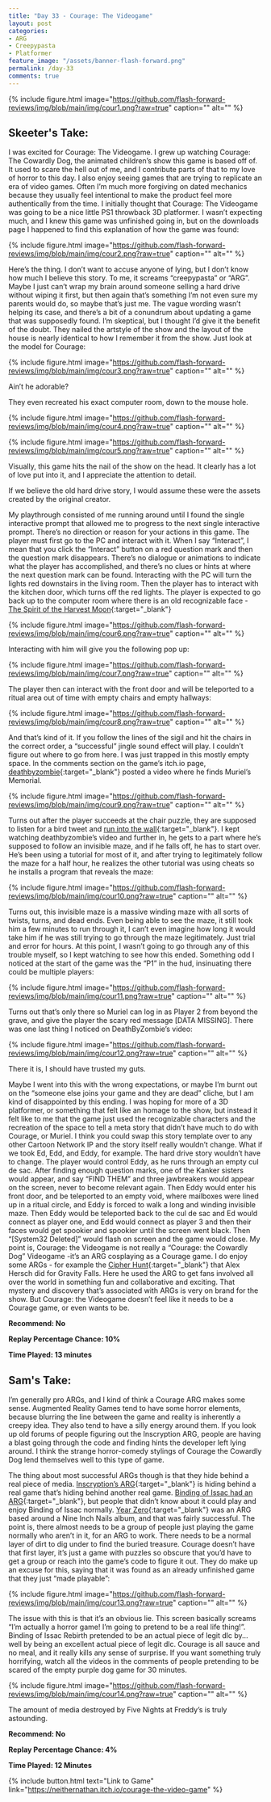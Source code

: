 ```yaml
---
title: "Day 33 - Courage: The Videogame"
layout: post
categories:
- ARG
- Creepypasta
- Platformer
feature_image: "/assets/banner-flash-forward.png"
permalink: /day-33
comments: true
---
```


{% include figure.html image="https://github.com/flash-forward-reviews/img/blob/main/img/cour1.png?raw=true" caption="" alt="" %}

## Skeeter's Take:

I was excited for Courage: The Videogame. 
I grew up watching Courage: The Cowardly Dog, the animated children’s show this game is based off of. It used to scare the hell out of me, and I contribute parts of that to my love of horror to this day. 
I also enjoy seeing games that are trying to replicate an era of video games. Often I’m much more forgiving on dated mechanics because they usually feel intentional to make the product feel more authentically from the time. 
I initially thought that Courage: The Videogame was going to be a nice little PS1 throwback 3D platformer. I wasn’t expecting much, and I knew this game was unfinished going in, but on the downloads page I happened to find this explanation of how the game was found: 

{% include figure.html image="https://github.com/flash-forward-reviews/img/blob/main/img/cour2.png?raw=true" caption="" alt="" %}

Here’s the thing. I don’t want to accuse anyone of lying, but I don’t know how much I believe this story. To me, it screams “creepypasta” or “ARG”. Maybe I just can’t wrap my brain around someone selling a hard drive without wiping it first, but then again that’s something I’m not even sure my parents would do, so maybe that’s just me. The vague wording wasn’t helping its case, and there’s a bit of a conundrum about updating a game that was supposedly found. 
I’m skeptical, but I thought I’d give it the benefit of the doubt. 
They nailed the artstyle of the show and the layout of the house is nearly identical to how I remember it from the show. Just look at the model for Courage:

{% include figure.html image="https://github.com/flash-forward-reviews/img/blob/main/img/cour3.png?raw=true" caption="" alt="" %}

Ain’t he adorable?  

They even recreated his exact computer room, down to the mouse hole. 

{% include figure.html image="https://github.com/flash-forward-reviews/img/blob/main/img/cour4.png?raw=true" caption="" alt="" %}

{% include figure.html image="https://github.com/flash-forward-reviews/img/blob/main/img/cour5.png?raw=true" caption="" alt="" %}

Visually, this game hits the nail of the show on the head. It clearly has a lot of love put into it, and I appreciate the attention to detail. 

If we believe the old hard drive story, I would assume these were the assets created by the original creator.

My playthrough consisted of me running around until I found the single interactive prompt  that allowed me to progress to the next single interactive prompt. There’s no direction or reason for your actions in this game. The player must first go to the PC and interact with it. When I say “Interact”, I mean that you click the “Interact” button on a red question mark and then the question mark disappears. There’s no dialogue or animations to indicate what the player has accomplished, and there’s no clues or hints at where the next question mark can be found. 
Interacting with the PC will turn the lights red downstairs in the living room. Then the player has to interact with the kitchen door, which turns off the red lights. The player is expected to go back up to the computer room where there is an old recognizable face - [The Spirit of the Harvest Moon](https://www.youtube.com/watch?v=_9QdUSCBB_U){:target="_blank"}

{% include figure.html image="https://github.com/flash-forward-reviews/img/blob/main/img/cour6.png?raw=true" caption="" alt="" %}

Interacting with him will give you the following pop up: 

{% include figure.html image="https://github.com/flash-forward-reviews/img/blob/main/img/cour7.png?raw=true" caption="" alt="" %}

The player then can interact with the front door and will be teleported to a ritual area out of time with empty chairs and empty hallways:

{% include figure.html image="https://github.com/flash-forward-reviews/img/blob/main/img/cour8.png?raw=true" caption="" alt="" %}

And that’s kind of it. If you follow the lines of the sigil and hit the chairs in the correct order, a “successful” jingle sound effect will play. 
I couldn’t figure out where to go from here. I was just trapped in this mostly empty space. 
In the comments section on the game’s itch.io page, [deathbyzombie](https://www.youtube.com/@DeathByZombieGames){:target="_blank"} posted a video where he finds Muriel’s Memorial. 

{% include figure.html image="https://github.com/flash-forward-reviews/img/blob/main/img/cour9.png?raw=true" caption="" alt="" %}

Turns out after the player succeeds at the chair puzzle, they are supposed to listen for a bird tweet and [run into the wall](https://www.youtube.com/watch?v=Kn-aHjCKL4w&t=471s){:target="_blank"}. I kept watching deathbyzombie’s video and further in, he gets to a part where he’s supposed to follow an invisible maze, and if he falls off, he has to start over. He’s been using a tutorial for most of it, and after trying to legitimately follow the maze for a half hour, he realizes the other tutorial was using cheats so he installs a program that reveals the maze:

{% include figure.html image="https://github.com/flash-forward-reviews/img/blob/main/img/cour10.png?raw=true" caption="" alt="" %}

Turns out, this invisible maze is a massive winding maze with all sorts of twists, turns, and dead ends.
Even being able to see the maze, it still took him a few minutes to run through it, I can’t even imagine how long it would take him if he was still trying to go through the maze legitimately. Just trial and error for hours. 
At this point, I wasn’t going to go through any of this trouble myself, so I kept watching to see how this ended. 
Something odd I noticed at the start of the game was the “P1” in the hud, insinuating there could be multiple players:

{% include figure.html image="https://github.com/flash-forward-reviews/img/blob/main/img/cour11.png?raw=true" caption="" alt="" %}

Turns out that’s only there so Muriel can log in as Player 2 from beyond the grave, and give the player the scary red message [DATA MISSING].
There was one last thing I noticed on DeathByZombie’s video: 

{% include figure.html image="https://github.com/flash-forward-reviews/img/blob/main/img/cour12.png?raw=true" caption="" alt="" %}

There it is, I should have trusted my guts. 

Maybe I went into this with the wrong expectations, or maybe I’m burnt out on the “someone else joins your game and they are dead” cliche, but I am kind of disappointed by this ending. I was hoping for more of a 3D platformer, or something that felt like an homage to the show, but instead it felt like to me that the game just used the recognizable characters and the recreation of the space to tell a meta story that didn’t have much to do with Courage, or Muriel. 
I think you could swap this story template over to any other Cartoon Network IP and the story itself really wouldn’t change. 
What if we took Ed, Edd, and Eddy, for example. 
The hard drive story wouldn’t have to change. 
The player would control Eddy, as he runs through an empty cul de sac. After finding enough question marks, one of the Kanker sisters would appear, and say “FIND THEM” and three jawbreakers would appear on the screen, never to become relevant again. Then Eddy would enter his front door, and be teleported to an empty void, where mailboxes were lined up in a ritual circle, and Eddy is forced to walk a long and winding invisible maze. Then Eddy would be teleported back to the cul de sac and Ed would connect as player one, and Edd would connect as player 3 and then their faces would get spookier and spookier until the screen went black. Then “[System32 Deleted]” would flash on screen and the game would close. 
My point is, Courage: the Videogame is not really a “Courage: the Cowardly Dog” Videogame -it’s an ARG cosplaying as a Courage game. 
I do enjoy some ARGs - for example the [Cipher Hunt](https://en.wikipedia.org/wiki/Cipher_Hunt){:target="_blank"} that Alex Hersch did for Gravity Falls. Here he used the ARG to get fans involved all over the world in something fun and collaborative and exciting. That mystery and discovery that’s associated with ARGs is very on brand for the show. But Courage: the Videogame doesn’t feel like it needs to be a Courage game, or even wants to be.

**Recommend: No**

**Replay Percentage Chance: 10%**

**Time Played: 13 minutes**

## Sam's Take:

I’m generally pro ARGs, and I kind of think a Courage ARG makes some sense. Augmented Reality Games tend to have some horror elements, because blurring the line between the game and reality is inherently a creepy idea. They also tend to have a silly energy around them. If you look up old forums of people figuring out the Inscryption ARG, people are having a blast going through the code and finding hints the developer left lying around. I think the strange horror-comedy stylings of Courage the Cowardly Dog lend themselves well to this type of game.  

The thing about most successful ARGs though is that they hide behind a real piece of media. [Inscryption’s ARG](https://docs.google.com/document/d/1O5R23P03Kn79gBLANXiR97yFaTisA7LwT17SApuKd64/edit#heading=h.rqas35sjn5p8t){:target="_blank"} is hiding behind a real game that’s hiding behind another real game. [Binding of Issac had an ARG](https://www.reddit.com/r/bindingofisaac/comments/3ss8oo/the_afterbirth_arg_a_stepbystep_summary/){:target="_blank"}, but people that didn’t know about it could play and enjoy Binding of Issac normally. [Year Zero](https://en.wikipedia.org/wiki/Campaign_timeline_of_Year_Zero){:target="_blank"} was an ARG based around a Nine Inch Nails album, and that was fairly successful. The point is, there almost needs to be a group of people just playing the game normally who aren’t in it, for an ARG to work. There needs to be a normal layer of dirt to dig under to find the buried treasure. Courage doesn’t have that first layer, it’s just a game with puzzles so obscure that you’d have to get a group or reach into the game’s code to figure it out. They do make up an excuse for this, saying that it was found as an already unfinished game that they just “made playable”:

{% include figure.html image="https://github.com/flash-forward-reviews/img/blob/main/img/cour13.png?raw=true" caption="" alt="" %}

The issue with this is that it’s an obvious lie. This screen basically screams “I’m actually a horror game! I’m going to pretend to be a real life thing!”. Binding of Issac Rebirth pretended to be an actual piece of legit dlc by... well by being an excellent actual piece of legit dlc. Courage is all sauce and no meal, and it really kills any sense of surprise. If you want something truly horrifying, watch all the videos in the comments of people pretending to be scared of the empty purple dog game for 30 minutes.

{% include figure.html image="https://github.com/flash-forward-reviews/img/blob/main/img/cour14.png?raw=true" caption="" alt="" %}

The amount of media destroyed by Five Nights at Freddy’s is truly astounding.

**Recommend: No**

**Replay Percentage Chance: 4%**

**Time Played: 12 Minutes**

{% include button.html text="Link to Game" link="https://neithernathan.itch.io/courage-the-video-game" %}